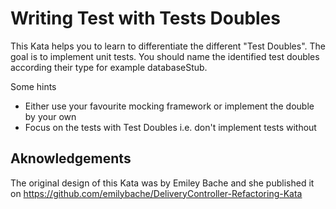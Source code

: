 # Writing Test with Tests Doubles

This Kata helps you to learn to differentiate the different "Test Doubles". The goal is to implement unit tests. You should name the identified test doubles according their type for example databaseStub.

Some hints
* Either use your favourite mocking framework or implement the double by your own
* Focus on the tests with Test Doubles i.e. don't implement tests without

## Aknowledgements

The original design of this Kata was by Emiley Bache and she published it on https://github.com/emilybache/DeliveryController-Refactoring-Kata
